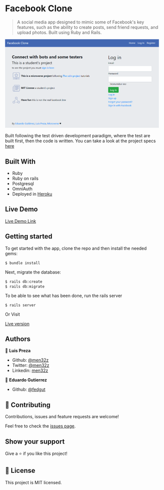 # Facebook Clone

> A social media app designed to mimic some of Facebook's key features, such as the ability to create posts, send friend requests, and upload photos. Built using Ruby and Rails. 

![screenshot](https://raw.githubusercontent.com/men32z/facebook-clone/development/docs/fb.png)

Built following the test driven development paradigm, where the test are built first, then the code is written. You can take a look at the project specs  [here](https://www.theodinproject.com/courses/ruby-on-rails/lessons/final-project)

## Built With

- Ruby 
- Ruby on rails 
- Postgresql 
- OmniAuth
- Deployed in [Heroku](https://men32z-facebook-clone.herokuapp.com) 

## Live Demo

[Live Demo Link](https://men32z-facebook-clone.herokuapp.com)


## Getting started

To get started with the app, clone the repo and then install the needed gems:

```
$ bundle install
```

Next, migrate the database:

```
$ rails db:create
$ rails db:migrate
```

To be able to see what has been done, run the rails server
```
$ rails server
```

Or Visit

[Live version](https://men32z-facebook-clone.herokuapp.com/)


## Authors

👤 **Luis Preza**

- Github: [@men32z](https://github.com/men32z)
- Twitter: [@men32z](https://twitter.com/men32z)
- Linkedin: [men32z](https://www.linkedin.com/in/men32z/)

👤 **Eduardo Gutierrez**

- Github: [@fedgut](https://github.com/fedgut)

## 🤝 Contributing

Contributions, issues and feature requests are welcome!

Feel free to check the [issues page](https://github.com/men32z/facebook-clone/issues).

## Show your support

Give a ⭐️ if you like this project!

## 📝 License

This project is MIT licensed.
